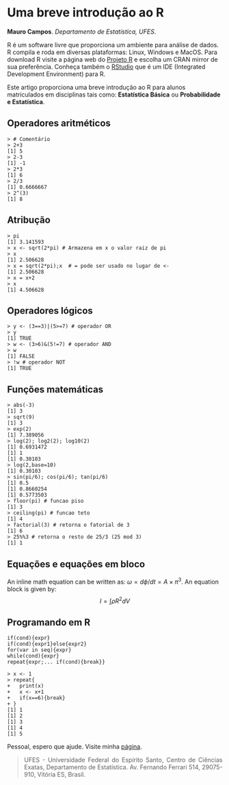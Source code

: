 # Uma breve introdução ao R

**Mauro Campos**. *Departamento de Estatística, UFES*.

R é um software livre que proporciona um ambiente para análise de dados. R compila e roda em diversas plataformas: Linux, Windows e MacOS. Para download R visite a página web do [Projeto R](https://www.r-project.org/) e escolha um CRAN mirror de sua preferência. Conheça também o [RStudio](https://www.rstudio.com/) que é um IDE (Integrated Development Environment) para R.

Este artigo proporciona uma breve introdução ao R para alunos matriculados em disciplinas tais como: **Estatística Básica** ou **Probabilidade e Estatística**.

## Operadores aritméticos

```
> # Comentário
> 2+3 
[1] 5
> 2-3
[1] -1
> 2*3
[1] 6
> 2/3
[1] 0.6666667
> 2^(3)
[1] 8
```

## Atribução

```
> pi
[1] 3.141593
> x <- sqrt(2*pi) # Armazena em x o valor raiz de pi
> x
[1] 2.506628
> x = sqrt(2*pi);x  # = pode ser usado no lugar de <-
[1] 2.506628
> x = x+2
> x
[1] 4.506628
```

## Operadores lógicos

```
> y <- (3==3)|(5>=7) # operador OR 
> y
[1] TRUE
> w <- (3>6)&(5!=7) # operador AND 
> w
[1] FALSE
> !w # operador NOT 
[1] TRUE
```

## Funções matemáticas

```
> abs(-3)
[1] 3
> sqrt(9)
[1] 3
> exp(2)
[1] 7.389056
> log(2); log2(2); log10(2)
[1] 0.6931472
[1] 1
[1] 0.30103
> log(2,base=10) 
[1] 0.30103
> sin(pi/6); cos(pi/6); tan(pi/6)
[1] 0.5
[1] 0.8660254
[1] 0.5773503
> floor(pi) # funcao piso
[1] 3
> ceiling(pi) # funcao teto
[1] 4
> factorial(3) # retorna o fatorial de 3
[1] 6
> 25%%3 # retorna o resto de 25/3 (25 mod 3)
[1] 1
```
## Equações e equações em bloco

An inline math equation can be written as: $\omega = d\phi / dt=A\times\pi^{3}$. An equation block is given by:
$$
I = \int\rho R^{2} dV
$$

## Programando em R

```
if(cond){expr}
if(cond){expr1}else{expr2}
for(var in seq){expr}
while(cond){expr}
repeat{expr;... if(cond){break}}

> x <- 1
> repeat{
+   print(x)
+   x <- x+1
+   if(x==6){break}
+ }
[1] 1
[1] 2
[1] 3
[1] 4
[1] 5
```

Pessoal, espero que ajude. Visite minha [página](http://www.maurocampos.com/).

> <p align="justify">UFES - Universidade Federal do Espírito Santo, Centro de Ciências Exatas, Departamento de Estatística. Av. Fernando Ferrari 514, 29075-910, Vitória ES, Brasil.</p>



